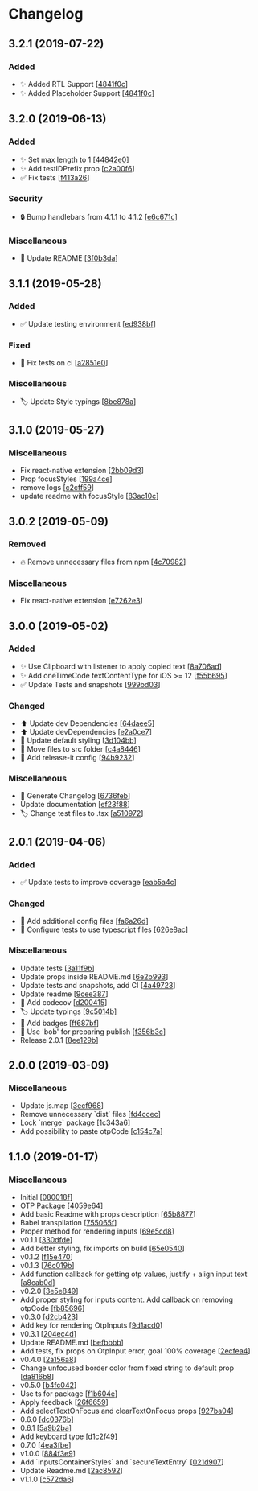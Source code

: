 # Changelog

<a name="3.2.1"></a>
## 3.2.1 (2019-07-22)

### Added

- ✨ Added RTL Support [[4841f0c](https://github.com/zivost/react-native-otp-inputs/commit/e2a0188e7f70406c960aa889433ec607873bb937)]
- ✨ Added Placeholder Support [[4841f0c](https://github.com/zivost/react-native-otp-inputs/commit/e2a0188e7f70406c960aa889433ec607873bb937)]

<a name="3.2.0"></a>
## 3.2.0 (2019-06-13)

### Added

- ✨ Set max length to 1 [[44842e0](https://github.com/dsznajder/react-native-otp-inputs/commit/44842e00b182f2264983618c5c29376fb171a507)]
- ✨ Add testIDPrefix prop [[c2a00f6](https://github.com/dsznajder/react-native-otp-inputs/commit/c2a00f6222b4e0cd79d612a484e08bfb684ddae8)]
- ✅ Fix tests [[f413a26](https://github.com/dsznajder/react-native-otp-inputs/commit/f413a26f364ca7e67e604d2df17b2815c7448c39)]

### Security

- 🔒 Bump handlebars from 4.1.1 to 4.1.2 [[e6c671c](https://github.com/dsznajder/react-native-otp-inputs/commit/e6c671ceea2544cbb61a5d30c99adfcdd61ab04d)]

### Miscellaneous

- 📝 Update README [[3f0b3da](https://github.com/dsznajder/react-native-otp-inputs/commit/3f0b3dab76bcbb3190b3dc3a7820581fb58cf54b)]


<a name="3.1.1"></a>
## 3.1.1 (2019-05-28)

### Added

- ✅ Update testing environment [[ed938bf](https://github.com/dsznajder/react-native-otp-inputs/commit/ed938bf212777b66ddef5a901745cede256651b1)]

### Fixed

- 💚 Fix tests on ci [[a2851e0](https://github.com/dsznajder/react-native-otp-inputs/commit/a2851e0b61b9edaa54cfef33dc94f7ea1cdc7a6f)]

### Miscellaneous

- 🏷️ Update Style typings [[8be878a](https://github.com/dsznajder/react-native-otp-inputs/commit/8be878aabdfa1ad327c891b81bb0eab884132b9c)]


<a name="3.1.0"></a>
## 3.1.0 (2019-05-27)

### Miscellaneous

-  Fix react-native extension [[2bb09d3](https://github.com/dsznajder/react-native-otp-inputs/commit/2bb09d3d82f6be500f3064ad63a059a9b9c7413e)]
-  Prop focusStyles [[199a4ce](https://github.com/dsznajder/react-native-otp-inputs/commit/199a4cea07ac46715eb9ab3e729519a8dd086af7)]
-  remove logs [[c2cff59](https://github.com/dsznajder/react-native-otp-inputs/commit/c2cff5929540088e6462815cc5c4006e9eb7c82f)]
-  update readme with focusStyle [[83ac10c](https://github.com/dsznajder/react-native-otp-inputs/commit/83ac10cc2a32e7d098d3437d938765da26bc1173)]


<a name="3.0.2"></a>
## 3.0.2 (2019-05-09)

### Removed

- 🔥 Remove unnecessary files from npm [[4c70982](https://github.com/dsznajder/react-native-otp-inputs/commit/4c70982ee012d1dbdcc0b77b981d0281bf44f509)]

### Miscellaneous

-  Fix react-native extension [[e7262e3](https://github.com/dsznajder/react-native-otp-inputs/commit/e7262e3698b113bb5b83d1de4bd7175a4103dbed)]


<a name="3.0.0"></a>

## 3.0.0 (2019-05-02)

### Added

- ✨ Use Clipboard with listener to apply copied text [[8a706ad](https://github.com/dsznajder/react-native-otp-inputs/commit/8a706adee141c99cbfad26943aa14a9767d84f88)]
- ✨ Add oneTimeCode textContentType for iOS &gt;&#x3D; 12 [[f55b695](https://github.com/dsznajder/react-native-otp-inputs/commit/f55b695d300c573b52cfab7c6a7b532e80edef26)]
- ✅ Update Tests and snapshots [[999bd03](https://github.com/dsznajder/react-native-otp-inputs/commit/999bd0344ddb11aa46e645ba1913c104404ec930)]

### Changed

- ⬆️ Update dev Dependencies [[64daee5](https://github.com/dsznajder/react-native-otp-inputs/commit/64daee52d98b6bd5488c1fecd0fabf2efe27f7d9)]
- ⬆️ Update devDependencies [[e2a0ce7](https://github.com/dsznajder/react-native-otp-inputs/commit/e2a0ce75044124096d97722eea79732265617e2c)]
- 💄 Update default styling [[3d104bb](https://github.com/dsznajder/react-native-otp-inputs/commit/3d104bb18df5aaefc18dde0c9f4e512a643d9b41)]
- 🚚 Move files to src folder [[c4a8446](https://github.com/dsznajder/react-native-otp-inputs/commit/c4a84467e50f7b7309fd814b5c4628053ac5d5ed)]
- 🔧 Add release-it config [[94b9232](https://github.com/dsznajder/react-native-otp-inputs/commit/94b9232aa3f95ae824c4a74955290f0efd28c63f)]

### Miscellaneous

- 📝 Generate Changelog [[6736feb](https://github.com/dsznajder/react-native-otp-inputs/commit/6736febb71438c06d6d98ce334de9d7118cc9ac5)]
- Update documentation [[ef23f88](https://github.com/dsznajder/react-native-otp-inputs/commit/ef23f88d2d0f08236bbec3cba52f4529297680ec)]
- 🏷️ Change test files to .tsx [[a510972](https://github.com/dsznajder/react-native-otp-inputs/commit/a510972ed3464fedd375cb0ebb77bb63f9568910)]

<a name="2.0.1"></a>

## 2.0.1 (2019-04-06)

### Added

- ✅ Update tests to improve coverage [[eab5a4c](https://github.com/dsznajder/react-native-otp-inputs/commit/eab5a4cc70daa3442aa21c23b68a382967be013d)]

### Changed

- 🔧 Add additional config files [[fa6a26d](https://github.com/dsznajder/react-native-otp-inputs/commit/fa6a26d979409f500a6e2ca85d90cd4082797f65)]
- 🔧 Configure tests to use typescript files [[626e8ac](https://github.com/dsznajder/react-native-otp-inputs/commit/626e8accc02952f76bb16c3f8f85e91f28fc74d4)]

### Miscellaneous

- Update tests [[3a11f9b](https://github.com/dsznajder/react-native-otp-inputs/commit/3a11f9bee4c2588046535ac244d4d6b7a74ab7b0)]
- Update props inside README.md [[6e2b993](https://github.com/dsznajder/react-native-otp-inputs/commit/6e2b993c21ddf98ec7ecded0da7c2527916b562e)]
- Update tests and snapshots, add CI [[4a49723](https://github.com/dsznajder/react-native-otp-inputs/commit/4a4972382c2929c62b449ca2bd3acca91862f674)]
- Update readme [[9cee387](https://github.com/dsznajder/react-native-otp-inputs/commit/9cee387e2f3ba02a175548be83dcfb2cced221fd)]
- 👷 Add codecov [[d200415](https://github.com/dsznajder/react-native-otp-inputs/commit/d200415f6a122f3f0ca97c971755cf0fab301023)]
- 🏷️ Update typings [[9c5014b](https://github.com/dsznajder/react-native-otp-inputs/commit/9c5014bb0d47ea7e7e0a2f241b02354d4fccac79)]
- 📝 Add badges [[ff687bf](https://github.com/dsznajder/react-native-otp-inputs/commit/ff687bfa1b897a714468b3f93a1cb2ee43e401cd)]
- 🚀 Use &#x27;bob&#x27; for preparing publish [[f356b3c](https://github.com/dsznajder/react-native-otp-inputs/commit/f356b3c751198f5ccb88391e72b9256186fe521b)]
- Release 2.0.1 [[8ee129b](https://github.com/dsznajder/react-native-otp-inputs/commit/8ee129b9a773046cbc0ee84156cd5f99584d5010)]

<a name="2.0.0"></a>

## 2.0.0 (2019-03-09)

### Miscellaneous

- Update js.map [[3ecf968](https://github.com/dsznajder/react-native-otp-inputs/commit/3ecf9686d6cb3c36f40281ab0842bb1e3a2a1369)]
- Remove unnecessary &#x60;dist&#x60; files [[fd4ccec](https://github.com/dsznajder/react-native-otp-inputs/commit/fd4ccec94c15a6ca1748a19c9e7f71c273c352f1)]
- Lock &#x60;merge&#x60; package [[1c343a6](https://github.com/dsznajder/react-native-otp-inputs/commit/1c343a66484cf5dc07894643edb207818f855328)]
- Add possibility to paste otpCode [[c154c7a](https://github.com/dsznajder/react-native-otp-inputs/commit/c154c7a7ed954e129b9f09d3b5978d38ccb7dfdb)]

<a name="1.1.0"></a>

## 1.1.0 (2019-01-17)

### Miscellaneous

- Initial [[080018f](https://github.com/dsznajder/react-native-otp-inputs/commit/080018f4bd39100f79dbca7baabcee28cb0ad1a3)]
- OTP Package [[4059e64](https://github.com/dsznajder/react-native-otp-inputs/commit/4059e64bba5639c3a4ca138d70cf233f20cc1ce5)]
- Add basic Readme with props description [[65b8877](https://github.com/dsznajder/react-native-otp-inputs/commit/65b8877cc0694586301c4a273d043cb4c4fbe7a6)]
- Babel transpilation [[755065f](https://github.com/dsznajder/react-native-otp-inputs/commit/755065f8bbf46114996a492e81d87105cf33c33a)]
- Proper method for rendering inputs [[69e5cd8](https://github.com/dsznajder/react-native-otp-inputs/commit/69e5cd81d070ad2ac1d915ff6718110aab38aa0f)]
- v0.1.1 [[330dfde](https://github.com/dsznajder/react-native-otp-inputs/commit/330dfde98b492db703470c77a7b4f54643f35cc3)]
- Add better styling, fix imports on build [[65e0540](https://github.com/dsznajder/react-native-otp-inputs/commit/65e0540c2ee8c6854e368bc96aba973e0e8b0e29)]
- v0.1.2 [[f15e470](https://github.com/dsznajder/react-native-otp-inputs/commit/f15e470824ff4dd351f01d44eb70032ab1c35ccb)]
- v0.1.3 [[76c019b](https://github.com/dsznajder/react-native-otp-inputs/commit/76c019b6afb00fc761f8e07b3e03a76c9662befd)]
- Add function callback for getting otp values, justify + align input text [[a8cab0d](https://github.com/dsznajder/react-native-otp-inputs/commit/a8cab0d8acb2edbdf29070294d10f3d2772d47b9)]
- v0.2.0 [[3e5e849](https://github.com/dsznajder/react-native-otp-inputs/commit/3e5e849ef2e81201ddaebee2f8c31cc58ac11b17)]
- Add proper styling for inputs content. Add callback on removing otpCode [[fb85696](https://github.com/dsznajder/react-native-otp-inputs/commit/fb85696deddae27e73bd3e25b0cfe6cac6715a0e)]
- v0.3.0 [[d2cb423](https://github.com/dsznajder/react-native-otp-inputs/commit/d2cb4231eaef64e001d21d7a557353c032407e06)]
- Add key for rendering OtpInputs [[9d1acd0](https://github.com/dsznajder/react-native-otp-inputs/commit/9d1acd04667776bf8d47cb9f1c5c60b01199ed06)]
- v0.3.1 [[204ec4d](https://github.com/dsznajder/react-native-otp-inputs/commit/204ec4dc96260621d9fa6bc35e45cf9d069738d4)]
- Update README.md [[befbbbb](https://github.com/dsznajder/react-native-otp-inputs/commit/befbbbbfb342703c6712ced119ac5a8a6aeeaec9)]
- Add tests, fix props on OtpInput error, goal 100% coverage [[2ecfea4](https://github.com/dsznajder/react-native-otp-inputs/commit/2ecfea4bfdb62d188718682ff0f90595b29cf31e)]
- v0.4.0 [[2a156a8](https://github.com/dsznajder/react-native-otp-inputs/commit/2a156a877a781f2d7f27c866958c46557bd07284)]
- Change unfocused border color from fixed string to default prop [[da816b8](https://github.com/dsznajder/react-native-otp-inputs/commit/da816b84971d027195e021e38e484afcbc52c597)]
- v0.5.0 [[b4fc042](https://github.com/dsznajder/react-native-otp-inputs/commit/b4fc042d9aa452c81ffc06f516dc66482235028e)]
- Use ts for package [[f1b604e](https://github.com/dsznajder/react-native-otp-inputs/commit/f1b604ed4e4f9abe9f777c633ef1c34947802248)]
- Apply feedback [[26f6659](https://github.com/dsznajder/react-native-otp-inputs/commit/26f6659b2f188255b9a3459f395aa7cb00f857f7)]
- Add selectTextOnFocus and clearTextOnFocus props [[927ba04](https://github.com/dsznajder/react-native-otp-inputs/commit/927ba04865dda5e460c4046e77f6e979facd4d72)]
- 0.6.0 [[dc0376b](https://github.com/dsznajder/react-native-otp-inputs/commit/dc0376b292ed9a1da55edcc40c9bca64922211ea)]
- 0.6.1 [[5a9b2ba](https://github.com/dsznajder/react-native-otp-inputs/commit/5a9b2bae6fe742db927f91e20d5a796502bdc501)]
- Add keyboard type [[d1c2f49](https://github.com/dsznajder/react-native-otp-inputs/commit/d1c2f49d33cd62117f5eae61daf68ff7aa0e60c1)]
- 0.7.0 [[4ea3fbe](https://github.com/dsznajder/react-native-otp-inputs/commit/4ea3fbe3a79244898d263a6c72e20804e228c42d)]
- v1.0.0 [[884f3e9](https://github.com/dsznajder/react-native-otp-inputs/commit/884f3e9f32bba024594b75163c30c46b11cfc820)]
- Add &#x60;inputsContainerStyles&#x60; and &#x60;secureTextEntry&#x60; [[021d907](https://github.com/dsznajder/react-native-otp-inputs/commit/021d907c5f7dfd26b64c46727747cbb91baf924c)]
- Update Readme.md [[2ac8592](https://github.com/dsznajder/react-native-otp-inputs/commit/2ac85921dbb60437eea160715c64294bd5b55585)]
- v1.1.0 [[c572da6](https://github.com/dsznajder/react-native-otp-inputs/commit/c572da6c58a421ac5cd734019fe7b041b3e41625)]
